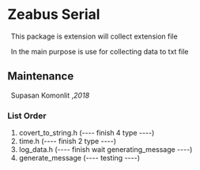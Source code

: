 <h1> Zeabus Serial </h1>  
&ensp;This package is extension will collect extension file<br/>

&ensp;In the main purpose is use for collecting data to txt file<br/>

<h2> Maintenance </h2>
&ensp;Supasan Komonlit ,<em>2018</em>

<h3> List Order </h3>
<ol>
<li>covert_to_string.h (---- finish 4 type ----)</li>
<li>time.h (---- finish 2 type ----)</li>
<li>log_data.h (---- finish wait generating_message ----)</li>
<li>generate_message (---- testing ----)</li>
</ol>
